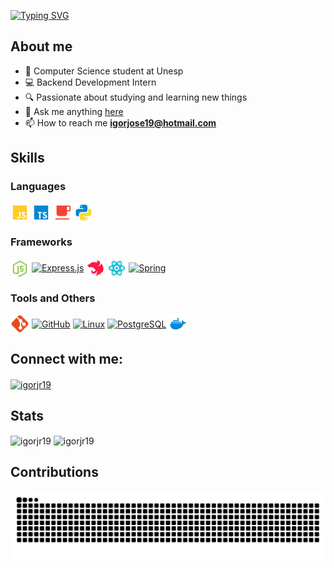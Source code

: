 [![Typing SVG](https://readme-typing-svg.herokuapp.com?font=Fira+Code&weight=500&size=32&pause=1000&width=435&lines=Hi%2C+I'm+Igor+%F0%9F%91%8B)](https://git.io/typing-svg)

## About me
- 📓 Computer Science student at Unesp
- 💻 Backend Development Intern
- 🔍 Passionate about studying and learning new things
- 💬 Ask me anything <a href="https://github.com/Igorjr19/Igorjr19/issues/new" target="blak">here</a>
- 📫 How to reach me **igorjose19@hotmail.com**

## Skills
### Languages
<a href="https://developer.mozilla.org/docs/Web/JavaScript" target="blank"><img src="https://github.com/material-extensions/vscode-material-icon-theme/blob/main/icons/javascript.svg" alt="JavaScript" align="center" width="30" height="30" /></a>
<a href="https://www.typescriptlang.org" target="blank"><img src="https://github.com/material-extensions/vscode-material-icon-theme/blob/main/icons/typescript.svg" alt="TypeScript" align="center" width="30" height="30" /></a> 
<a href="https://www.java.com" target="blank"><img src="https://github.com/material-extensions/vscode-material-icon-theme/blob/main/icons/java.svg" alt="Java" align="center" width="30" height="30" /></a>
<a href="https://www.python.org" target="blank"><img src="https://github.com/material-extensions/vscode-material-icon-theme/blob/main/icons/python.svg" alt="Python" align="center" width="30" height="30" /></a>

### Frameworks 
<a href="https://nodejs.org" target="blank"><img src="https://github.com/material-extensions/vscode-material-icon-theme/blob/main/icons/nodejs.svg" alt="Node.js" align="center" width="30" height="30" /></a>
<a href="https://expressjs.com" target="blank"><img src="https://github.com/simple-icons/simple-icons/blob/develop/icons/express.svg" alt="Express.js" align="center" width="30" height="30" /></a>
<a href="https://nestjs.com" target="blank"><img src="https://github.com/material-extensions/vscode-material-icon-theme/blob/main/icons/nest.svg" alt="Nest.js" align="center" width="30" height="30" /></a>
<a href="https://react.dev" target="blank"><img src="https://github.com/material-extensions/vscode-material-icon-theme/blob/main/icons/react.svg" alt="React" align="center" width="30" height="30" /></a>
<a href="https://spring.io" target="blank"><img src="https://user-images.githubusercontent.com/25181517/117201470-f6d56780-adec-11eb-8f7c-e70e376cfd07.png" alt="Spring" align="center" width="30" height="30" /></a>


### Tools and Others
<a href="https://git-scm.com" target="blank"><img src="https://github.com/material-extensions/vscode-material-icon-theme/blob/main/icons/git.svg" alt="Git" align="center" width="30" height="30" /></a>
<a href="https://github.com" target="blank"><img src="https://github.com/FortAwesome/Font-Awesome/blob/6.x/svgs/brands/github.svg" alt="GitHub" align="center" width="30" height="30" /></a>
<a href="https://www.kernel.org" target="blank"><img src="https://github.com/bwks/vendor-icons-svg/blob/master/linux-penguin.svg" alt="Linux" align="center" width="30" height="30"/></a>
<a href="https://www.postgresql.org" target="blank"><img src="https://github.com/bwks/vendor-icons-svg/blob/master/postgres.svg" alt="PostgreSQL" align="center" width="30" height="30" /></a>
<a href="https://www.docker.com" target="blank"><img src="https://github.com/material-extensions/vscode-material-icon-theme/blob/main/icons/docker.svg" alt="Docker" align="center" width="30" height="30" /></a>


## Connect with me:
<a href="https://linkedin.com/in/igorjr19" target="blank"><img align="center" src="https://raw.githubusercontent.com/rahuldkjain/github-profile-readme-generator/master/src/images/icons/Social/linked-in-alt.svg" alt="igorjr19" height="30" width="40" /></a>
<br/>

## Stats
<img src="https://github-readme-stats.vercel.app/api/top-langs?username=igorjr19&size_weight=0.5&count_weight=0.5&layout=donut&hide=jupyter%20notebook,css,html&show_icons=true&theme=transparent&locale=en" alt="igorjr19"  align="center" /> <img src="https://github-readme-stats.vercel.app/api?username=Igorjr19&show_icons=true&rank_icon=github&theme=transparent" alt="igorjr19"  align="center" />

## Contributions 
<picture>
  <source media="(prefers-color-scheme: dark)" srcset="https://github.com/Igorjr19/Igorjr19/blob/output/github-contribution-grid-snake-dark.svg" />
  <source media="(prefers-color-scheme: light)" srcset="https://github.com/Igorjr19/Igorjr19/blob/output/github-contribution-grid-snake.svg" />
  <img alt="github-snake" src="https://github.com/Igorjr19/Igorjr19/blob/output/github-contribution-grid-snake.svg" />
</picture>

